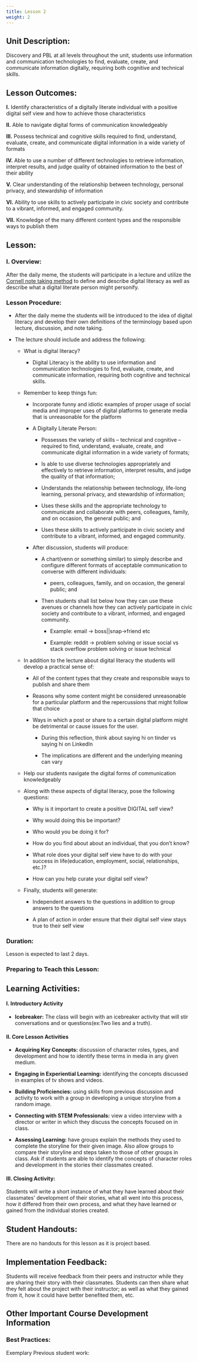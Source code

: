 ```yaml
---
title: Lesson 2
weight: 2
---
```

## Unit Description: 
Discovery and PBL at all levels throughout the unit, students use information and communication technologies to find, evaluate, create, and communicate information digitally, requiring both cognitive and technical skills.

## Lesson Outcomes:
**I.**    Identify characteristics of a digitally literate individual with a positive digital self view and how to achieve those characteristics
    
 **II.**  Able to navigate digital forms of communication knowledgeably
    
 **III.** Possess technical and cognitive skills required to find, understand, evaluate, create, and communicate digital information in a wide variety of formats
    
   **IV.** Able to use a number of different technologies to retrieve information, interpret results, and judge quality of obtained information to the best of their ability
    
**V.**   Clear understanding of the relationship between technology, personal privacy, and stewardship of information
    
**VI.**   Ability to use skills to actively participate in civic society and contribute to a vibrant, informed, and engaged community.
    
**VII.**   Knowledge of the many different content types and the responsible ways to publish them    


## Lesson:

### I. Overview:

After the daily meme, the students will participate in a lecture and utilize the [Cornell note taking method](https://drive.google.com/drive/folders/0B-fnzlPK8lcvdFJ3OXlUUWdYUUU?ths=true) to define and describe digital literacy as well as describe what a digital literate person might personify.

  
  
  

### Lesson Procedure:    

-   After the daily meme the students will be introduced to the idea of digital literacy and develop their own definitions of the terminology based upon lecture, discussion, and note taking.
    
-   The lecture should include and address the following:
    

	-   What is digital literacy?
    

		-   Digital Literacy is the ability to use information and communication technologies to find, evaluate, create, and communicate information, requiring both cognitive and technical skills.
    

	-   Remember to keep things fun:
    

		-   Incorporate funny and idiotic examples of proper usage of social media and improper uses of digital platforms to generate media that is unreasonable for the platform
    

		-   A Digitally Literate Person:
    

			-   Possesses the variety of skills – technical and cognitive – required to find, understand, evaluate, create, and communicate digital information in a wide variety of formats;
    
			-   Is able to use diverse technologies appropriately and effectively to retrieve information, interpret results, and judge the quality of that information;
    
			-   Understands the relationship between technology, life-long learning, personal privacy, and stewardship of information;
    
			-   Uses these skills and the appropriate technology to communicate and collaborate with peers, colleagues, family, and on occasion, the general public; and
    
			-   Uses these skills to actively participate in civic society and contribute to a vibrant, informed, and engaged community.
    

		-   After discussion, students will produce:
    

			-   A chart(venn or something similar) to simply describe and configure different formats of acceptable communication to converse with different individuals:
    

				-   peers, colleagues, family, and on occasion, the general public; and
    

			-   Then students shall list below how they can use these avenues or channels how they can actively participate in civic society and contribute to a vibrant, informed, and engaged community.
    

				-   Example: email -> boss||snap->friend etc
    
				-   Example: reddit -> problem solving or issue social vs stack overflow problem solving or issue technical
    

	-   In addition to the lecture about digital literacy the students will develop a practical sense of:
    

		-   All of the content types that they create and responsible ways to publish and share them
    
		-   Reasons why some content might be considered unreasonable for a particular platform and the repercussions that might follow that choice
    
		-   Ways in which a post or share to a certain digital platform might be detrimental or cause issues for the user.
    

			-   During this reflection, think about saying hi on tinder vs saying hi on LinkedIn
    
			-   The implications are different and the underlying meaning can vary
    
	-   Help our students navigate the digital forms of communication knowledgeably
    

	-   Along with these aspects of digital literacy, pose the following questions:
    

		-   Why is it important to create a positive DIGITAL self view?
    
		-   Why would doing this be important?
    
		-   Who would you be doing it for?
    
		-   How do you find about about an individual, that you don’t know?
    
		-   What role does your digital self view have to do with your success in life(education, employment, social, relationships, etc.)?
    
		-   How can you help curate your digital self view?
    

	-   Finally, students will generate:
    

		-   Independent answers to the questions in addition to group answers to the questions
    
		-   A plan of action in order ensure that their digital self view stays true to their self view
    

###  Duration: 
Lesson is expected to last 2 days.

###  Preparing to Teach this Lesson:



##  Learning Activities:

#### I. Introductory Activity
-  **Icebreaker:** The class will begin with an icebreaker activity that will stir conversations and or questions(ex:Two lies and a truth).

#### II. Core Lesson Activities
- **Acquiring Key Concepts:** discussion of character roles, types, and development and how to identify these terms in media in any given medium.

- **Engaging in Experiential Learning:** identifying the concepts discussed in examples of tv shows and videos.

- **Building Proficiencies:** using skills from previous discussion and activity to work with a group in developing a unique storyline from a random image.

- **Connecting with STEM Professionals:** view a video interview with a director or writer in which they discuss the concepts focused on in class.

- **Assessing Learning:** have groups explain the methods they used to complete the storyline for their given image. Also allow groups to compare their storyline and steps taken to those of other groups in class. Ask if students are able to identify the concepts of character roles and development in the stories their classmates created.
#### III. Closing Activity: 
 Students will write a short instance of what they have learned about their classmates' development of their stories, what all went into this process, how it differed from their own process, and what they have learned or gained from the individual stories created.



##  Student Handouts:
There are no handouts for this lesson as it is project based.

##  Implementation Feedback: 
Students will receive feedback from their peers and instructor while they are sharing their story with their classmates. Students can then share what they felt about the project with their instructor; as well as what they gained from it, how it could have better benefited them, etc.


## Other Important Course Development Information
### Best Practices:
Exemplary Previous student work: 